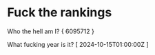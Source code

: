 # Fuck the rankings

Who the hell am I?
{ 6095712 }

What fucking year is it?
[ 2024-10-15T01:00:00Z ]
